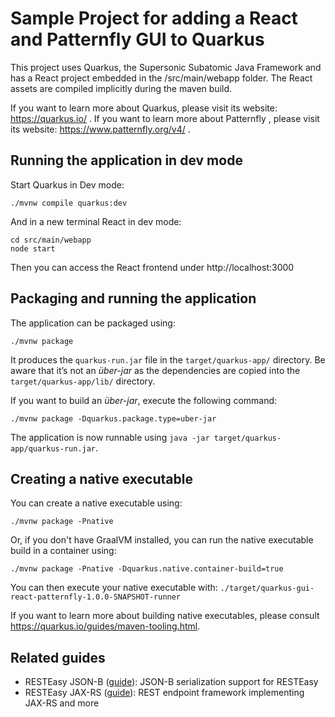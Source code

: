 # Sample Project for adding a React and Patternfly GUI to Quarkus 

This project uses Quarkus, the Supersonic Subatomic Java Framework and has a React project embedded in the /src/main/webapp folder.  The React assets are compiled implicitly during the maven build.  

If you want to learn more about Quarkus, please visit its website: https://quarkus.io/ .
If you want to learn more about Patternfly , please visit its website: https://www.patternfly.org/v4/ .

## Running the application in dev mode

Start Quarkus in Dev mode:
```shell script
./mvnw compile quarkus:dev
```

And in a new terminal React in dev mode:
```shell script
cd src/main/webapp
node start
```

Then you can access the React frontend under http://localhost:3000

## Packaging and running the application

The application can be packaged using:
```shell script
./mvnw package
```
It produces the `quarkus-run.jar` file in the `target/quarkus-app/` directory.
Be aware that it’s not an _über-jar_ as the dependencies are copied into the `target/quarkus-app/lib/` directory.

If you want to build an _über-jar_, execute the following command:
```shell script
./mvnw package -Dquarkus.package.type=uber-jar
```

The application is now runnable using `java -jar target/quarkus-app/quarkus-run.jar`.

## Creating a native executable

You can create a native executable using: 
```shell script
./mvnw package -Pnative
```

Or, if you don't have GraalVM installed, you can run the native executable build in a container using: 
```shell script
./mvnw package -Pnative -Dquarkus.native.container-build=true
```

You can then execute your native executable with: `./target/quarkus-gui-react-patternfly-1.0.0-SNAPSHOT-runner`

If you want to learn more about building native executables, please consult https://quarkus.io/guides/maven-tooling.html.

## Related guides

- RESTEasy JSON-B ([guide](https://quarkus.io/guides/rest-json)): JSON-B serialization support for RESTEasy
- RESTEasy JAX-RS ([guide](https://quarkus.io/guides/rest-json)): REST endpoint framework implementing JAX-RS and more


